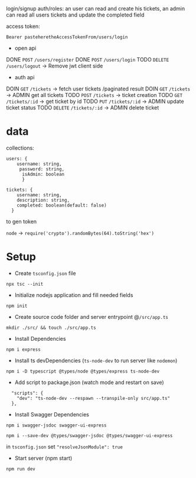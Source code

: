 

login/signup
auth/roles:
an user can read and create his tickets,
an admin can read all users tickets and update the completed field


access token:

```
Bearer pasteheretheAccessTokenFrom/users/login
```

- open api

DONE	`POST`		`/users/register`
DONE	`POST`		`/users/login`
TODO	`DELETE`	`/users/logout`		-> Remove jwt client side

- auth api

DOIN	`GET` 		`/tickets`			-> fetch user tickets /paginated result
DOIN	`GET`		`/tickets`			-> ADMIN get all tickets
TODO	`POST`		`/tickets`			-> ticket creation
TODO	`GET`		`/tickets/:id`		-> get ticket by id
TODO	`PUT`		`/tickets/:id`		-> ADMIN update ticket status
TODO	`DELETE`	`/tickets/:id`		-> ADMIN delete ticket


# data

collections:

```
users: {
	username: string,
	 password: string,
	  isAdmin: boolean
	  }
```

```
tickets: {
	username: string,
 	description: string,
  	completed: boolean(default: false)
  }
```

to gen token

`node` -> `require('crypto').randomBytes(64).toString('hex')`


# Setup

- Create `tsconfig.json` file

```
npx tsc --init
```
- Initialize nodejs application and fill needed fields

```
npm init
```
- Create source code folder and server entrypoint @`/src/app.ts`

```
mkdir ./src/ && touch ./src/app.ts
```

- Install Dependencies

```
npm i express
```

- Install ts devDependencies (`ts-node-dev` to run server like `nodemon`)

```
npm i -D typescript @types/node @types/express ts-node-dev
```

- Add script to package.json (watch mode and restart on save)

```
  "scripts": {
	"dev": "ts-node-dev --respawn --transpile-only src/app.ts"
  },
```
- Install Swagger Dependencies

```
npm i swagger-jsdoc swagger-ui-express
```

```
npm i --save-dev @types/swagger-jsdoc @types/swagger-ui-express
```

in `tsconfig.json` set  `"resolveJsonModule": true`

- Start server (npm start)

```
npm run dev
```

